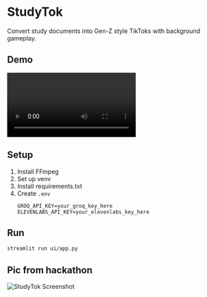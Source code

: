 # StudyTok

Convert study documents into Gen-Z style TikToks with background gameplay.

## Demo

![Demo](https://raw.githubusercontent.com/kyan-yang/StudyTok/main/assets/media/StudyTokDemo.mp4)

## Setup

1. Install FFmpeg
2. Set up venv
3. Install requirements.txt
4. Create `.env`
   ```
   GROQ_API_KEY=your_groq_key_here
   ELEVENLABS_API_KEY=your_elevenlabs_key_here
   ```

## Run

```bash
streamlit run ui/app.py
```

## Pic from hackathon
![StudyTok Screenshot](https://raw.githubusercontent.com/kyan-yang/StudyTok/main/assets/media/StudyTokPic.JPEG)